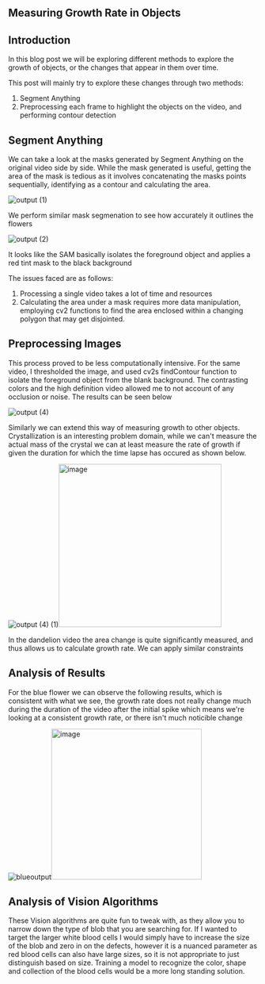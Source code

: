
## Measuring Growth Rate in Objects

## Introduction 

In this blog post we will be exploring different methods to explore the growth of objects, or the changes that appear in them over time. 

This post will mainly try to explore these changes through two methods:

1. Segment Anything
2. Preprocessing each frame to highlight the objects on the video, and performing contour detection

## Segment Anything 

We can take a look at the masks generated by Segment Anything on the original video side by side. 
While the mask generated is useful, getting the area of the mask is tedious as it involves concatenating the masks points sequentially, identifying as a contour and calculating the area.


![output (1)](https://github.com/vijayvanapalli96/vjvanapalli.github.io/assets/46009628/84d8e6a4-6057-42d4-89b1-a02f950ad264)

We perform similar mask segmenation to see how accurately it outlines the flowers 

![output (2)](https://github.com/vijayvanapalli96/vjvanapalli.github.io/assets/46009628/d17cb4b3-4106-4cba-9c9f-fee01636de89)

It looks like the SAM basically isolates the foreground object and applies a red tint mask to the black background

The issues faced are as follows:
1. Processing a single video takes a lot of time and resources
2. Calculating the area under a mask requires more data manipulation, employing cv2 functions to find the area enclosed within a changing polygon that may get disjointed. 
   
## Preprocessing Images

This process proved to be less computationally intensive.
For the same video, I thresholded the image, and used cv2s findContour function to isolate the foreground object from the blank background. The contrasting colors and the high definition video allowed me to not account of any occlusion or noise. 
The results can be seen below

![output (4)](https://github.com/vijayvanapalli96/vjvanapalli.github.io/assets/46009628/800c4607-5cd2-4d78-93ab-893708316130)





Similarly we can extend this way of measuring growth to other objects. 
Crystallization is an interesting problem domain, while we can't measure the actual mass of the crystal we can at least measure the rate of growth if given the duration for which the time lapse has occured as shown below. 

![output (4) (1)](https://github.com/vijayvanapalli96/vjvanapalli.github.io/assets/46009628/4f506019-f8c4-4623-80aa-d897fd4f6ad3)<img width="329" alt="image" src="https://github.com/vijayvanapalli96/vjvanapalli.github.io/assets/46009628/2d99025c-937d-4d44-a65b-ac5b5e8909e4">



In the dandelion video the area change is quite significantly measured, and thus allows us to calculate growth rate.
We can apply similar constraints 
## Analysis of Results 

For the blue flower we can observe the following results, which is consistent with what we see, the growth rate does not really change much during the duration of the video after the initial spike which means we're looking at a consistent growth rate, or there isn't much noticible change


![blueoutput](https://github.com/vijayvanapalli96/vjvanapalli.github.io/assets/46009628/7d32e04f-d856-4fc3-a983-0447407d5926)<img width="304" alt="image" src="https://github.com/vijayvanapalli96/vjvanapalli.github.io/assets/46009628/1fed2127-061b-46e6-a64a-3eb78df7dff2">


## Analysis of Vision Algorithms
These Vision algorithms are quite fun to tweak with, as they allow you to narrow down the type of blob that you are searching for. If I wanted to target the larger white blood cells I would simply have to increase the size of the blob and zero in on the defects, however it is a nuanced parameter as red blood cells can also have large sizes, so it is not appropriate to just distinguish based on size. 
Training a model to recognize the color, shape and collection of the blood cells would be a more long standing solution. 
